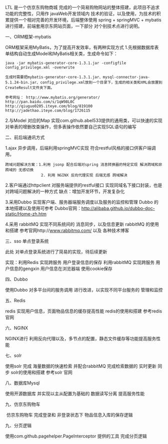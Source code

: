 LTL 是一个仿京东购物商城 完成的一个简易购物网站的整体搭建，此项目不追求 功能的完整性，只用作 javaWeb开发领域内 技术的验证，以及使用，为技术的积累提供一个相对完善的开发环境，后端整体使用 spring + springMVC + mybatis 进行搭建，前端套用京东网站页面，一下部分 对个别技术点进行说明。

一、ORM框架-mybatis

  ORM框架采用MyBatis，为了提高开发效率，有两种实现方式
  1.先根据数据库表单结构自动生成Model和MyBatis相关类，生成命令如下：

    java -jar mybatis-generator-core-1.3.1.jar -configfile config_privilege.xml -overwrite

    生成时需要把mybatis-generator-core-1.3.1.jar、mysql-connector-java-5.1.24-bin.jar、config_privilege.xml放到一个目录下，生成的相关类和XML会放置到CreateResult文件夹下面。

    参考网址： http://www.mybatis.org/generator/ http://pan.baidu.com/s/1qW98L0C http://qiuguo0205.iteye.com/blog/819100 http://jadethao.iteye.com/blog/1726115

  2.与Model 对应的Map 实现com.github.abel533提供的通用类，可以快速的实现对单表的增删改查操作，但多表操作依然要自己实现SQL语句的编写

二、前后端通讯方式
  
  1.ajax 异步调用，后端利用springMVC实现 符合restful风格的接口供客户端调用。
  
    跨域问题解决方案：1.利用 jsonp 配合后端对spring 消息转换器的特定实现 解决跨域和非跨域的 无感切换
                    2. 利用 NGINX 反向代理实现 后端无感 跨域解决
  
  2.客户端通过httpclient 对服务端提供的restful接口  实现同域名下接口封装，也是对跨域问题解决的一种方式
    缺点：增加开发环节，开发复杂化
   
  3.采用Dubbo 实现客户端、服务器端服务调度以及服务的监控和管理
    Dubbo 的本地搭建以及使用可参考 Dubbo官网：http://alibaba.github.io/dubbo-doc-static/Home-zh.htm

  4.采用 rabbitMQ 实现不同系统间的 消息同步，以及信息更新
    rabbitMQ 的使用和搭建 参考官网http://www.rabbitmq.com/ 以及 各种技术博客

三、sso 单点登录系统

  此处 对单点登录系统进行了简易的实现，待后续更新
  
  实现：利用Redis 实现跨服务 用户登录信息的保存
        利用rabbitMQ 实现跨服务 用户信息的gengxin
  用户信息在浏览器端 使用cookie保存

四、Dubbo

  使用Dubbo 对多平台间的服务调用 进行改进，以实现不同平台服务的 管理和监控

五、Redis
  
  redis 实现用户信息，页面物品信息的缓存提高性能
  redis的使用和搭建 参考redis 官网

六、NGINX

  NGINX进行 利用反向代理以及，多节点的配置，静态文件缓存等功能提高服务性能
 
七、solr

  使用solr 完成 海量数据的快速检索 并配合rabbitMQ 完成检索数据的 实时更新 同步
  solr的使用和搭建 参考solr 官网

八、数据库Mysql

  使用开源数据库 并实现以主从配置为基础的 数据读写分离 提高服务性能

九、仿京东购物车
  
  仿京东购物车 完成登录和 非登录状态下 物品信息入库的保存逻辑

九、分页逻辑

  使用com.github.pagehelper.PageInterceptor 提供的工具 完成分页逻辑
